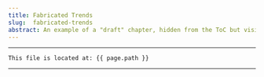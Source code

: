 ```yaml
---
title: Fabricated Trends
slug:  fabricated-trends
abstract: An example of a "draft" chapter, hidden from the ToC but visible in the outline.
---
```



---
```
This file is located at: {{ page.path }}
```
---



